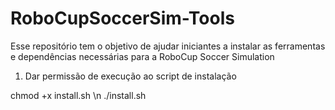 # RoboCupSoccerSim-Tools
Esse repositório tem o objetivo de ajudar iniciantes a instalar as ferramentas e dependências necessárias para a RoboCup Soccer Simulation

1. Dar permissão de execução ao script de instalação

chmod +x install.sh \n
./install.sh
